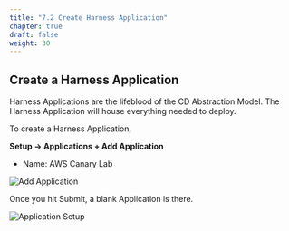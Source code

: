 ```yaml
---
title: "7.2 Create Harness Application"
chapter: true
draft: false
weight: 30
---
```


## Create a Harness Application

Harness Applications are the lifeblood of the CD Abstraction Model. The Harness Application will house everything needed to deploy. 

To create a Harness Application, 

**Setup -> Applications + Add Application** 

* Name: AWS Canary Lab

![Add Application](/images/application.png)

Once you hit Submit, a blank Application is there. 

![Application Setup](/images/application_setup.png)